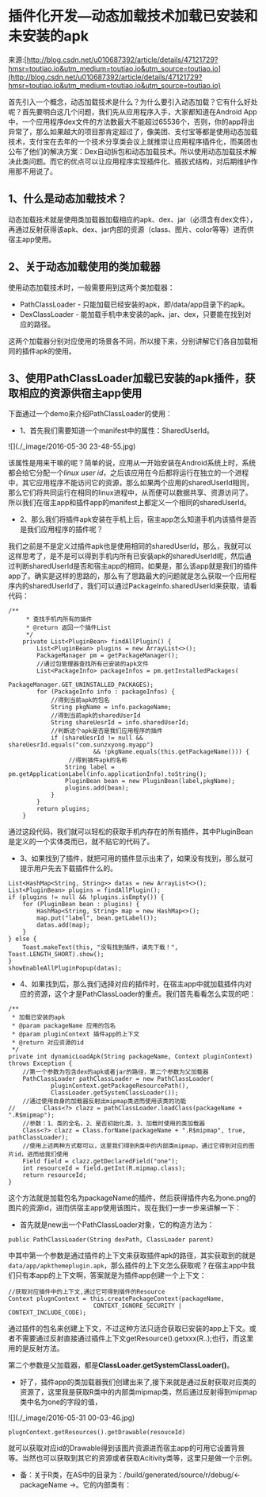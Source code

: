 # 插件化开发—动态加载技术加载已安装和未安装的apk

来源:[http://blog.csdn.net/u010687392/article/details/47121729?hmsr=toutiao.io&utm_medium=toutiao.io&utm_source=toutiao.io](http://blog.csdn.net/u010687392/article/details/47121729?hmsr=toutiao.io&utm_medium=toutiao.io&utm_source=toutiao.io)

首先引入一个概念，动态加载技术是什么？为什么要引入动态加载？它有什么好处呢？首先要明白这几个问题，我们先从应用程序入手，大家都知道在Android App中，一个应用程序dex文件的方法数最大不能超过65536个，否则，你的app将出异常了，那么如果越大的项目那肯定超过了，像美团、支付宝等都是使用动态加载技术，支付宝在去年的一个技术分享类会议上就推崇让应用程序插件化，而美团也公布了他们的解决方案：Dex自动拆包和动态加载技术。所以使用动态加载技术解决此类问题。而它的优点可以让应用程序实现插件化、插拔式结构，对后期维护作用那不用说了。

## 1、什么是动态加载技术？
动态加载技术就是使用类加载器加载相应的apk、dex、jar（必须含有dex文件），再通过反射获得该apk、dex、jar内部的资源（class、图片、color等等）进而供宿主app使用。

## 2、关于动态加载使用的类加载器
使用动态加载技术时，一般需要用到这两个类加载器：

* PathClassLoader - 只能加载已经安装的apk，即/data/app目录下的apk。
* DexClassLoader  - 能加载手机中未安装的apk、jar、dex，只要能在找到对应的路径。

这两个加载器分别对应使用的场景各不同，所以接下来，分别讲解它们各自加载相同的插件apk的使用。

## 3、使用PathClassLoader加载已安装的apk插件，获取相应的资源供宿主app使用
下面通过一个demo来介绍PathClassLoader的使用：

* 1、首先我们需要知道一个manifest中的属性：SharedUserId。

![](./_image/2016-05-30 23-48-55.jpg)

该属性是用来干嘛的呢？简单的说，应用从一开始安装在Android系统上时，系统都会给它分配一个*linux user id*，之后该应用在今后都将运行在独立的一个进程中，其它应用程序不能访问它的资源，那么如果两个应用的sharedUserId相同，那么它们将共同运行在相同的linux进程中，从而便可以数据共享、资源访问了。所以我们在宿主app和插件app的manifest上都定义一个相同的sharedUserId。

* 2、那么我们将插件apk安装在手机上后，宿主app怎么知道手机内该插件是否是我们应用程序的插件呢？

我们之前是不是定义过插件apk也是使用相同的sharedUserId，那么，我就可以这样思考了，是不是可以得到手机内所有已安装apk的sharedUserId呢，然后通过判断sharedUserId是否和宿主app的相同，如果是，那么该app就是我们的插件app了。确实是这样的思路的，那么有了思路最大的问题就是怎么获取一个应用程序内的sharedUserId了，我们可以通过PackageInfo.sharedUserId来获取，请看代码：

```
/**
     * 查找手机内所有的插件
     * @return 返回一个插件List
     */
    private List<PluginBean> findAllPlugin() {
        List<PluginBean> plugins = new ArrayList<>();
        PackageManager pm = getPackageManager();
        //通过包管理器查找所有已安装的apk文件
        List<PackageInfo> packageInfos = pm.getInstalledPackages(
                                    PackageManager.GET_UNINSTALLED_PACKAGES);
        for (PackageInfo info : packageInfos) {
            //得到当前apk的包名
            String pkgName = info.packageName;
            //得到当前apk的sharedUserId
            String shareUesrId = info.sharedUserId;
            //判断这个apk是否是我们应用程序的插件
            if (shareUesrId != null && shareUesrId.equals("com.sunzxyong.myapp") 
                        && !pkgName.equals(this.getPackageName())) {
                 //得到插件apk的名称
                String label = pm.getApplicationLabel(info.applicationInfo).toString();
                PluginBean bean = new PluginBean(label,pkgName);
                plugins.add(bean);
            }
        }
        return plugins;
    }
```

通过这段代码，我们就可以轻松的获取手机内存在的所有插件，其中PluginBean是定义的一个实体类而已，就不贴它的代码了。

* 3、如果找到了插件，就把可用的插件显示出来了，如果没有找到，那么就可提示用户先去下载插件什么的。

```
List<HashMap<String, String>> datas = new ArrayList<>();  
List<PluginBean> plugins = findAllPlugin();  
if (plugins != null && !plugins.isEmpty()) {  
    for (PluginBean bean : plugins) {  
        HashMap<String, String> map = new HashMap<>();  
        map.put("label", bean.getLabel());  
        datas.add(map);  
    }  
} else {  
    Toast.makeText(this, "没有找到插件，请先下载！", Toast.LENGTH_SHORT).show();  
}  
showEnableAllPluginPopup(datas);  
```

* 4、如果找到后，那么我们选择对应的插件时，在宿主app中就加载插件内对应的资源，这个才是PathClassLoader的重点。我们首先看看怎么实现的吧：

```
/**
 * 加载已安装的apk
 * @param packageName 应用的包名
 * @param pluginContext 插件app的上下文
 * @return 对应资源的id
 */
private int dynamicLoadApk(String packageName, Context pluginContext) throws Exception {
    //第一个参数为包含dex的apk或者jar的路径，第二个参数为父加载器
    PathClassLoader pathClassLoader = new PathClassLoader(
            pluginContext.getPackageResourcePath(),
            ClassLoader.getSystemClassLoader());
    //通过使用自身的加载器反射出mipmap类进而使用该类的功能
//        Class<?> clazz = pathClassLoader.loadClass(packageName + ".R$mipmap");
    //参数：1、类的全名，2、是否初始化类，3、加载时使用的类加载器
    Class<?> clazz = Class.forName(packageName + ".R$mipmap", true, pathClassLoader);
    //使用上述两种方式都可以，这里我们得到R类中的内部类mipmap，通过它得到对应的图片id，进而给我们使用
    Field field = clazz.getDeclaredField("one");
    int resourceId = field.getInt(R.mipmap.class);
    return resourceId;
}
```

这个方法就是加载包名为packageName的插件，然后获得插件内名为one.png的图片的资源id，进而供宿主app使用该图片。现在我们一步一步来讲解一下：

* 首先就是new出一个PathClassLoader对象，它的构造方法为：

```
public PathClassLoader(String dexPath, ClassLoader parent)  
```

中其中第一个参数是通过插件的上下文来获取插件apk的路径，其实获取到的就是`data/app/apkthemeplugin.apk`，那么插件的上下文怎么获取呢？在宿主app中我们只有本app的上下文啊，答案就是为插件app创建一个上下文：

```
//获取对应插件中的上下文,通过它可得到插件的Resource  
Context plugnContext = this.createPackageContext(packageName, 
                        CONTEXT_IGNORE_SECURITY | CONTEXT_INCLUDE_CODE);  
```

通过插件的包名来创建上下文，不过这种方法只适合获取已安装的app上下文。或者不需要通过反射直接通过插件上下文getResource().getxxx(R.*.*);也行，而这里用的是反射方法。

第二个参数是父加载器，都是**ClassLoader.getSystemClassLoader()**。

* 好了，插件app的类加载器我们创建出来了,接下来就是通过反射获取对应类的资源了，这里我是获取R类中的内部类mipmap类，然后通过反射得到mipmap类中名为one的字段的值，

![](./_image/2016-05-31 00-03-46.jpg)

```
plugnContext.getResources().getDrawable(resouceId)  
```
就可以获取对应id的Drawable得到该图片资源进而宿主app的可用它设置背景等。当然也可以获取到其它的资源或者获取Acitivity类等，这里只是做一个示例。

* 备：关于R类，在AS中的目录为：/build/generated/source/r/debug/<- packageName ->。它的内部类有：
